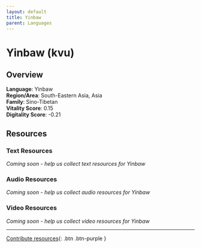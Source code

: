 ```yaml
---
layout: default
title: Yinbaw
parent: Languages
---
```


# Yinbaw (kvu)

## Overview

**Language**: Yinbaw  
**Region/Area**: South-Eastern Asia, Asia  
**Family**: Sino-Tibetan  
**Vitality Score**: 0.15  
**Digitality Score**: -0.21  

## Resources

### Text Resources
*Coming soon - help us collect text resources for Yinbaw*

### Audio Resources
*Coming soon - help us collect audio resources for Yinbaw*

### Video Resources
*Coming soon - help us collect video resources for Yinbaw*

---

[Contribute resources](https://fairtrain.github.io/){: .btn .btn-purple }
